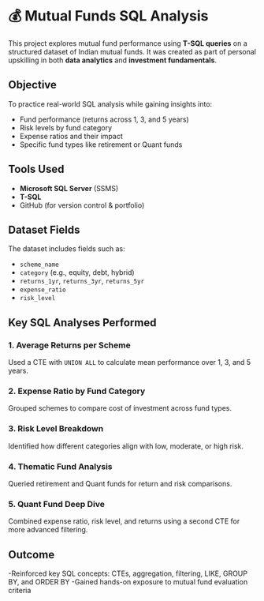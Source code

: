 # 💰 Mutual Funds SQL Analysis

This project explores mutual fund performance using **T-SQL queries** on a structured dataset of Indian mutual funds.
It was created as part of personal upskilling in both **data analytics** and **investment fundamentals**.


## Objective

To practice real-world SQL analysis while gaining insights into:
- Fund performance (returns across 1, 3, and 5 years)
- Risk levels by fund category
- Expense ratios and their impact
- Specific fund types like retirement or Quant funds


## Tools Used

- **Microsoft SQL Server** (SSMS)
- **T-SQL**
- GitHub (for version control & portfolio)


## Dataset Fields

The dataset includes fields such as:
- `scheme_name`  
- `category` (e.g., equity, debt, hybrid)  
- `returns_1yr`, `returns_3yr`, `returns_5yr`  
- `expense_ratio`  
- `risk_level`


## Key SQL Analyses Performed

### 1. **Average Returns per Scheme**
Used a CTE with `UNION ALL` to calculate mean performance over 1, 3, and 5 years.

### 2. Expense Ratio by Fund Category
Grouped schemes to compare cost of investment across fund types.

### 3. Risk Level Breakdown
Identified how different categories align with low, moderate, or high risk.

### 4. Thematic Fund Analysis
Queried retirement and Quant funds for return and risk comparisons.

### 5. Quant Fund Deep Dive
Combined expense ratio, risk level, and returns using a second CTE for more advanced filtering.

## Outcome
-Reinforced key SQL concepts: CTEs, aggregation, filtering, LIKE, GROUP BY, and ORDER BY
-Gained hands-on exposure to mutual fund evaluation criteria
